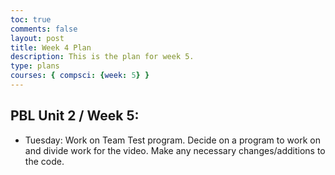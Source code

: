 ```yaml
---
toc: true
comments: false
layout: post
title: Week 4 Plan
description: This is the plan for week 5.
type: plans
courses: { compsci: {week: 5} }
---
```


## PBL Unit 2 / Week 5:
- Tuesday: Work on Team Test program. Decide on a program to work on and divide work for the video. Make any necessary changes/additions to the code.